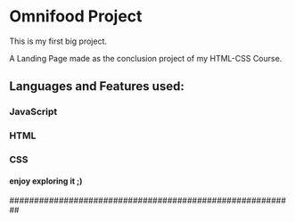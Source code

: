 # Omnifood Project

This is my first big project.

A Landing Page made as the conclusion project of my HTML-CSS Course.

## Languages and Features used:

### JavaScript

### HTML

### CSS

#### enjoy exploring it ;)

##########################################################